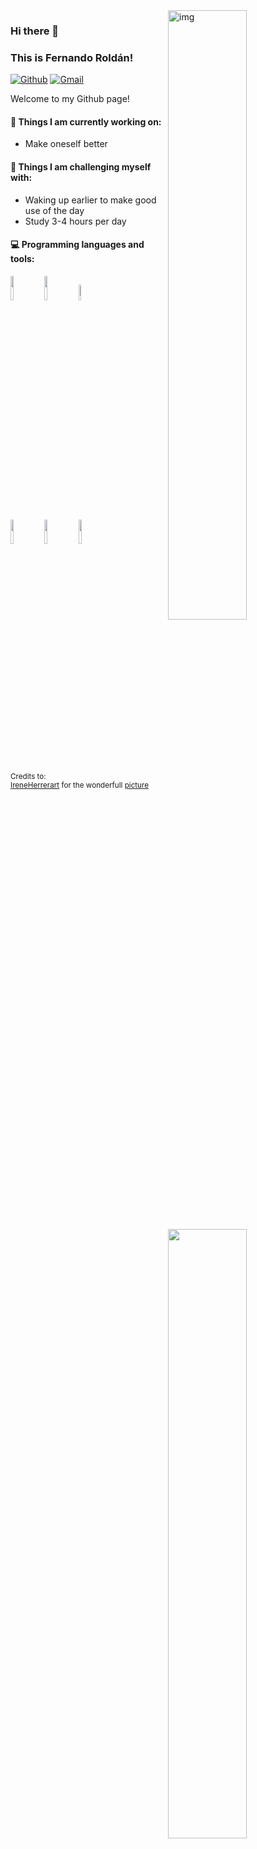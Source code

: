  <img align="right" alt="img" src="https://up.file.ihxx.cc/halo/logo%E9%85%8D%E8%89%B2%E5%9B%BE.png!webp" width="50%" height="auto" />
 
### Hi there 👋 

### This is Fernando Roldán!

[![Github](https://img.shields.io/badge/-Github-000?style=flat&logo=Github&logoColor=white)](https://github.com/git-kings)
[![Gmail](https://img.shields.io/badge/-Gmail-c14438?style=flat&logo=Gmail&logoColor=white)](mailto:lphsohungry@gmail.com)


Welcome to my Github page! 


 
#### 🌱 Things I am currently working on: 
- Make oneself better
 
#### :muscle: Things I am challenging myself with:
- Waking up earlier to make good use of the day
- Study 3-4 hours per day

#### :computer: Programming languages and tools: 
<p>
	<img width="50%" align="right" src="https://github-readme-stats.vercel.app/api?username=git-kings&show_icons=true&hide_border=true" />
 
<code><img width="10%" src="https://www.vectorlogo.zone/logos/java/java-ar21.svg"></code>
<code><img width="10%" src="https://www.vectorlogo.zone/logos/mysql/mysql-ar21.svg"></code>
<code><img width="8%" src="https://www.vectorlogo.zone/logos/centos/centos-ar21.svg"></code>
<br />
<code><img width="10%" src="https://www.vectorlogo.zone/logos/w3_css/w3_css-ar21.svg"></code>
<code><img width="10%" src="https://www.vectorlogo.zone/logos/git-scm/git-scm-ar21.svg"></code>
<code><img width="10%" src="https://www.vectorlogo.zone/logos/javascript/javascript-ar21.svg"></code>
</p>
 
<sub>Credits to: <br/>[IreneHerrerart](https://www.artstation.com/ireneherrera) for the wonderfull [picture](https://up.file.ihxx.cc/halo/%E9%80%8F%E6%98%8E%E5%BA%95logo.png)</sub>
